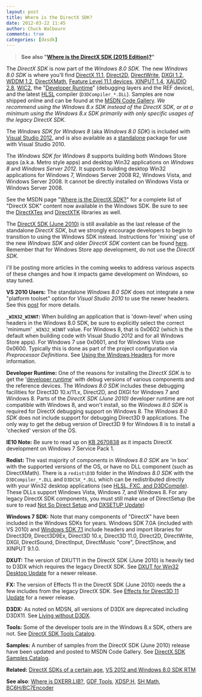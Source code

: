 ```yaml
---
layout: post
title: Where is the DirectX SDK?
date: 2012-03-22 11:45
author: Chuck Walbourn
comments: true
categories: [dxsdk]
---
```

><strong>See also "<a href="https://walbourn.github.io/where-is-the-directx-sdk-2015-edition/">Where is the DirectX SDK (2015 Edition)?</a>"</strong>

The <em>DirectX SDK</em> is now part of the <em>Windows 8.0 SDK. </em>The new <em>Windows 8.0 SDK</em> is where you'll find <a href="https://docs.microsoft.com/en-us/windows/desktop/direct3d11/direct3d-11-1-features">DirectX 11.1</a>, <a href="https://docs.microsoft.com/en-us/windows/desktop/Direct2D/what-s-new-in-direct2d-for-windows-8-consumer-preview">Direct2D</a>, <a href="https://docs.microsoft.com/en-us/windows/desktop/DirectWrite/what-s-new-in-directwrite-for-windows-8-consumer-preview">DirectWrite</a>, <a href="https://docs.microsoft.com/en-us/windows/desktop/direct3ddxgi/dxgi-1-2-improvements">DXGI 1.2</a>, <a href="http://go.microsoft.com/fwlink/?LinkId=226814">WDDM 1.2</a>, <a href="https://walbourn.github.io/introducing-directxmath/">DirectXMath</a>, <a href="https://walbourn.github.io/direct3d-feature-levels/">Feature Level 11.1 devices</a>, <a href="https://walbourn.github.io/xinput-and-windows-8-consumer-preview/">XINPUT 1.4</a>, <a href="https://walbourn.github.io/xaudio2-and-windows-8-consumer-preview/">XAUDIO 2.8</a>, <a href="https://walbourn.github.io/windows-imaging-component-and-windows-8/">WIC2</a>, the "<a href="https://walbourn.github.io/direct3d-sdk-debug-layer-tricks/">Developer Runtime</a>" (debugging layers and the REF device), and the latest <a href="https://walbourn.github.io/hlsl-fxc-and-d3dcompile/">HLSL</a> compiler (<code>D3DCompiler_*.DLL</code>). Samples are now shipped online and can be found at the <a href="http://code.msdn.microsoft.com/">MSDN Code Gallery</a>. <em>We recommend using the Windows 8.x SDK instead of the DirectX SDK, or at a minimum using the Windows 8.x SDK primarily with only specific usages of the legacy DirectX SDK.</em>
<!--more-->

The <em>Windows SDK for Windows 8 </em>(aka <em>Windows 8.0 SDK</em>) is included with <a href="https://walbourn.github.io/visual-studio-2012-release-candidate/">Visual Studio 2012</a>, and is also available as a <a href="https://developer.microsoft.com/en-us/windows/downloads/sdk-archive">standalone</a> package for use with Visual Studio 2010.

The <em>Windows SDK for Windows 8</em> supports building both Windows Store apps (a.k.a. Metro style apps) and desktop Win32 applications on <em>Windows 8 </em>and <em>Windows Server 2012</em>. It supports building desktop Win32 applications for Windows 7, Windows Server 2008 R2, Windows Vista, and Windows Server 2008. It cannot be directly installed on Windows Vista or Windows Server 2008.

See the MSDN page "<a href="https://docs.microsoft.com/en-us/windows/desktop/directx-sdk--august-2009-">Where is the DirectX SDK?</a>" for a complete list of "DirectX SDK" content now available in the Windows SDK. Be sure to see the <a href="http://go.microsoft.com/fwlink/?LinkId=248926">DirectXTex</a> and <a href="http://go.microsoft.com/fwlink/?LinkId=248929">DirectXTK</a> libraries as well.

The <a href="https://walbourn.github.io/announcement-directx-sdk-june-2010-is-live/">DirectX SDK (June 2010)</a> is still available as the last release of the standalone <em>DirectX SDK</em>, but we strongly encourage developers to begin to transition to using the Windows SDK instead. Instructions for 'mixing' use of the new <em>Windows SDK</em> and older <em>DirectX SDK</em> content can be found <a href="https://docs.microsoft.com/en-us/windows/desktop/directx-sdk--august-2009-">here</a>. Remember that for Windows Store app development, do not use the <em>DirectX SDK.</em>

I'll be posting more articles in the coming weeks to address various aspects of these changes and how it impacts game development on Windows, so stay tuned.

<strong>VS 2010 Users:</strong> The standalone <em>Windows 8.0 SDK</em> does not integrate a new "platform toolset" option for<em> Visual Studio 2010</em> to use the newer headers. See this <a href="https://walbourn.github.io/visual-studio-2012-and-windows-8-0-sdk-rtm-are-now-available/">post</a> for more details.

<strong>``_WIN32_WINNT``: </strong>When building an application that is 'down-level' when using headers in the Windows 8.0 SDK, be sure to explicitly select the correct 'minimum' ``_WIN32_WINNT`` value. For Windows 8, that is 0x0602 (which is the default when building code with Visual Studio 2012 and for all Windows Store apps). For Windows 7 use 0x0601, and for Windows Vista use 0x0600. Typically this is done as part of the project configuration via <em>Preprocessor Definitions</em>. See <a href="https://docs.microsoft.com/en-us/windows/desktop/WinProg/using-the-windows-headers">Using the Windows Headers</a> for more information.

<strong>Developer Runtime:</strong> One of the reasons for installing the <em>DirectX SDK i</em>s to get the '<a href="https://walbourn.github.io/direct3d-sdk-debug-layer-tricks/">developer runtime</a>' with debug versions of various components and the reference devices. The <em>Windows 8.0 SDK</em> includes these debugging facilities for Direct3D 10.x/11.x, Direct2D, and DXGI for Windows 7 and Windows 8. Parts of the <em>DirectX SDK (June 2010)</em> developer runtime are not compatible with Windows 8, and won't install, so the <em>Windows 8.0 SDK</em> is required for DirectX debugging support on Windows 8. The <em>Windows 8.0 SDK</em> does not include support for debugging Direct3D 9 applications. The only way to get the debug version of Direct3D 9 for Windows 8 is to install a 'checked' version of the OS.

<strong>IE10 Note:</strong> Be sure to read up on <a href="https://walbourn.github.io/directx-11-1-and-windows-7-update/">KB 2670838</a> as it impacts DirectX development on Windows 7 Service Pack 1.</p>
<p><strong>Redist:</strong> The vast majority of components in <em>Windows 8.0 SDK</em> are 'in box' with the supported versions of the OS, or have no DLL component (such as DirectXMath). There is a <code>redist\D3D</code> folder in the <em>Windows 8.0 SDK</em> with the <code>D3DCompiler_*.DLL</code> and <code>D3DCSX_*.DLL</code> which can be redistributed directly with your Win32 desktop applications (see <a href="https://walbourn.github.io/hlsl-fxc-and-d3dcompile/">HLSL, FXC, and D3DCompile</a>). These DLLs support Windows Vista, Windows 7, and Windows 8. For any legacy DirectX SDK components, you must still make use of DirectSetup (be sure to read <a href="https://walbourn.github.io/not-so-direct-setup/">Not So Direct Setup</a> and <a href="https://walbourn.github.io/dxsetup-update/">DXSETUP Update</a>)

<strong>Windows 7 SDK:</strong> Note that many components of "DirectX" have been included in the Windows SDKs for years. Windows SDK 7.0A (included with VS 2010) and <a href="https://walbourn.github.io/windows-sdk-7-1/">Windows SDK 7.1</a> include headers and import libraries for Direct3D9, Direct3D9Ex, Direct3D 10.x, Direct3D 11.0, Direct2D, DirectWrite, DXGI, DirectSound, DirectInput, DirectMusic "core", DirectShow, and XINPUT 9.1.0.

<strong>DXUT:</strong> The version of DXUT11 in the DirectX SDK (June 2010) is heavily tied to D3DX which requires the legacy DirectX SDK. See <a href="https://walbourn.github.io/dxut-for-win32-desktop-update/">DXUT for Win32 Desktop Update</a> for a newer release.

<strong>FX:  </strong>The version of Effects 11 in the DirectX SDK (June 2010) needs the a few includes from the legacy DirectX SDK. See <a href="https://walbourn.github.io/effects-for-direct3d-11-update/">Effects for Direct3D 11 Update</a> for a newer release.

<strong>D3DX:</strong> As noted on MDSN, all versions of D3DX are deprecated including D3DX11. See <a href="https://walbourn.github.io/living-without-d3dx/">Living without D3DX</a>.

<strong>Tools:</strong> Some of the developer tools are in the Windows 8.x SDK, others are not. See <a href="https://walbourn.github.io/directx-sdk-tools-catalog/">DirectX SDK Tools Catalog</a>.</p>
<p><strong>Samples:</strong> A number of samples from the DirectX SDK (June 2010) release have been updated and posted to MSDN Code Gallery. See <a href="https://walbourn.github.io/directx-sdk-samples-catalog/">DirectX SDK Samples Catalog</a>.

<strong>Related:</strong> <a href="https://walbourn.github.io/directx-sdk-s-of-a-certain-age/">DirectX SDKs of a certain age</a>, <a href="https://walbourn.github.io/visual-studio-2012-and-windows-8-0-sdk-rtm-are-now-available/">VS 2012 and Windows 8.0 SDK RTM</a>

<strong>See also</strong>: <a href="https://walbourn.github.io/where-s-dxerr-lib/">Where is DXERR.LIB?</a>, <a href="https://walbourn.github.io/windows-8-release-preview-and-gdfs/">GDF Tools</a>, <a href="https://walbourn.github.io/xdsp-h/">XDSP.H</a>, <a href="https://walbourn.github.io/spherical-harmonics-math/">SH Math</a>, <a href="https://github.com/walbourn/directx-sdk-samples/tree/master/BC6HBC7EncoderCS">BC6H/BC7Encoder</a>
